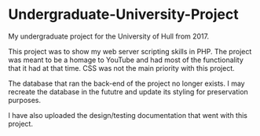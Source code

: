 # Undergraduate-University-Project
My undergraduate project for the University of Hull from 2017.

This project was to show my web server scripting skills in PHP. The project was meant to be a homage to YouTube and had most of the functionality that it had at that time. CSS was not the main priority with this project.

The database that ran the back-end of the project no longer exists. I may recreate the database in the fututre and update its styling for preservation purposes.

I have also uploaded the design/testing documentation that went with this project.
